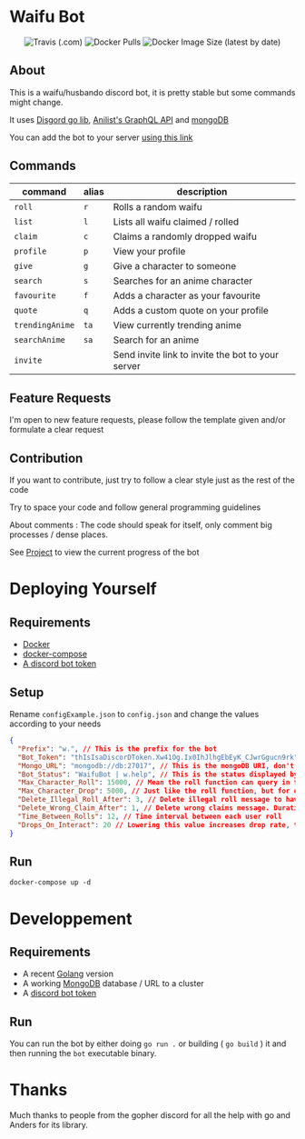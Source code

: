 # Waifu Bot

<p align="center">
  <img alt="Travis (.com)" src="https://img.shields.io/travis/com/karitham/waifubot?style=for-the-badge">
  
  <img alt="Docker Pulls" src="https://img.shields.io/docker/pulls/karithamdocker/go-waifubot?style=for-the-badge">

  <img alt="Docker Image Size (latest by date)" src="https://img.shields.io/docker/image-size/karithamdocker/go-waifubot?style=for-the-badge">
</p>

## About

This is a waifu/husbando discord bot, it is pretty stable but some commands might change.

It uses [Disgord go lib](github.com/andersfylling/disgord), [Anilist's GraphQL API](https://github.com/AniList/ApiV2-GraphQL-Docs) and [mongoDB](https://mongodb.com)

You can add the bot to your server [using this link](https://discord.com/oauth2/authorize?scope=bot&client_id=712332547694264341&permissions=0)

## Commands

| command         | alias | description                                       |
| --------------- | ----- | ------------------------------------------------- |
| `roll`          | `r`   | Rolls a random waifu                              |
| `list`          | `l`   | Lists all waifu claimed / rolled                  |
| `claim`         | `c`   | Claims a randomly dropped waifu                   |
| `profile`       | `p`   | View your profile                                 |
| `give`          | `g`   | Give a character to someone                       |
| `search`        | `s`   | Searches for an anime character                   |
| `favourite`     | `f`   | Adds a character as your favourite                |
| `quote`         | `q`   | Adds a custom quote on your profile               |
| `trendingAnime` | `ta`  | View currently trending anime                     |
| `searchAnime`   | `sa`  | Search for an anime                               |
| `invite`        |       | Send invite link to invite the bot to your server |

## Feature Requests

I'm open to new feature requests, please follow the template given and/or formulate a clear request

## Contribution

If you want to contribute, just try to follow a clear style just as the rest of the code

Try to space your code and follow general programming guidelines

About comments : The code should speak for itself, only comment big processes / dense places.

See [Project](https://github.com/Karitham/WaifuBot/projects/1) to view the current progress of the bot

# Deploying Yourself

## Requirements

- [Docker](https://docs.docker.com/get-docker/)
- [docker-compose](https://docs.docker.com/compose/install/)
- [A discord bot token](discordapp.com/developers)

## Setup

Rename `configExample.json` to `config.json` and change the values according to your needs

```json
{
  "Prefix": "w.", // This is the prefix for the bot
  "Bot_Token": "thIsIsaDiscorDToken.Xw41Og.Ix0IhJlhgEbEyK_CJwrGgucn9rk", // Place your discord bot token here
  "Mongo_URL": "mongodb://db:27017", // This is the mongoDB URI, don't change this unless you know what you are doing
  "Bot_Status": "WaifuBot | w.help", // This is the status displayed by the bot when running
  "Max_Character_Roll": 15000, // Mean the roll function can query in the 15000 most popular character. DOn't go higher than 75000
  "Max_Character_Drop": 5000, // Just like the roll function, but for dropping characters (so they are more popular)
  "Delete_Illegal_Roll_After": 3, // Delete illegal roll message to have a cleaner chat. Duration in minutes
  "Delete_Wrong_Claim_After": 1, // Delete wrong claims message. Duration in minute
  "Time_Between_Rolls": 12, // Time interval between each user roll
  "Drops_On_Interact": 20 // Lowering this value increases drop rate, the opposite works too
}
```

## Run

`docker-compose up -d`

# Developpement

## Requirements

- A recent [Golang](https://golang.org/) version
- A working [MongoDB](https://mongodb.com) database / URL to a cluster
- A [discord bot token](discordapp.com/developers)

## Run

You can run the bot by either doing `go run .` or building ( `go build` ) it and then running the `bot` executable binary.

# Thanks

Much thanks to people from the gopher discord for all the help with go and Anders for its library.
